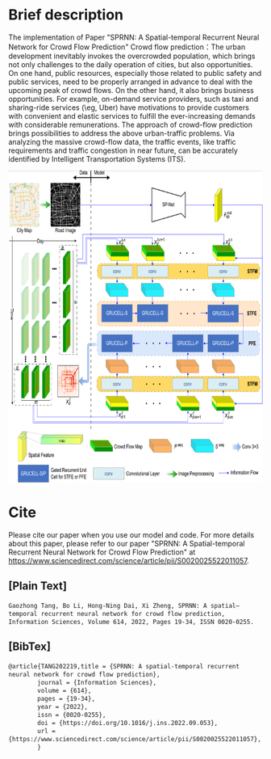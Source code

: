 # Brief description

The implementation of Paper "SPRNN: A Spatial-temporal Recurrent Neural Network for Crowd Flow Prediction"
Crowd flow prediction：The urban development inevitably invokes the overcrowded population, which brings not only challenges to the daily operation of cities, but also opportunities. On one hand, public resources, especially those related to public safety and public services, need to be properly arranged in advance to deal with the upcoming peak of crowd flows. On the other hand, it also brings business opportunities. For example, on-demand service providers, such as taxi and sharing-ride services (\eg, Uber) have motivations to provide customers with convenient and elastic services to fulfill the ever-increasing demands with considerable remunerations. The approach of crowd-flow prediction brings possibilities to address the above urban-traffic problems. Via analyzing the massive crowd-flow data, the traffic events, like traffic requirements and traffic congestion in near future, can be accurately identified by Intelligent Transportation Systems (ITS).

<img src="https://github.com/CVisionProcessing/SPRNN/blob/main/overview.png" width="800px" height="618">

# Cite
Please cite our paper when you use our model and code. For more details about this paper, please refer to our paper "SPRNN: A Spatial-temporal Recurrent Neural Network for Crowd Flow Prediction" at https://www.sciencedirect.com/science/article/pii/S0020025522011057. 

[Plain Text]
-------------
    Gaozhong Tang, Bo Li, Hong-Ning Dai, Xi Zheng, SPRNN: A spatial–temporal recurrent neural network for crowd flow prediction, Information Sciences, Volume 614, 2022, Pages 19-34, ISSN 0020-0255.

[BibTex]
-------------
    @article{TANG202219,title = {SPRNN: A spatial-temporal recurrent neural network for crowd flow prediction}, 
            journal = {Information Sciences}, 
            volume = {614}, 
            pages = {19-34}, 
            year = {2022}, 
            issn = {0020-0255}, 
            doi = {https://doi.org/10.1016/j.ins.2022.09.053}, 
            url = {https://www.sciencedirect.com/science/article/pii/S0020025522011057},
            }
    
    
